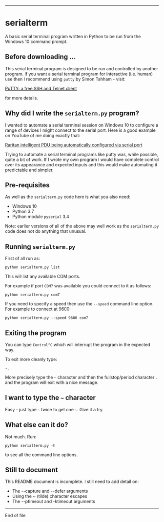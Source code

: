 ------------------------------------------------------------------------

# serialterm

A basic serial terminal program written in Python to be run
from the Windows 10 command prompt.

## Before downloading ...

This serial terminal program is designed to be
run and controlled by another program. If you want a serial terminal
program for interactive (i.e. human) use then I recommend
using `putty` by Simon Tahham - visit:

[PuTTY: a free SSH and Telnet client](https://www.chiark.greenend.org.uk/~sgtatham/putty/)

for more details.

## Why did I write the `serialterm.py` program?

I wanted to automate a serial terminal session on Windows 10 to
configure a range of devices I might connect to the serial port.
Here is a good example on YouTube of me doing exactly that:

[Raritan intelligent PDU being automatically configured via serial port](http://bit.ly/2H85TKf)

Trying to automate a serial terminal programs like putty was, while possible, quite
a bit of work. If I wrote my own program I would have complete control
over its appearance and expected inputs and this would make automating it
predictable and simpler.

## Pre-requisites

As well as the `serialterm.py` code here is what you also need:

* Windows 10
* Python 3.7
* Python module `pyserial` 3.4

Note: earlier versions of all of the above may well work as
the `serialterm.py` code does not do anything that unusual.

## Running `serialterm.py`

First of all run as:

```
python serialterm.py list
```

This will list any available COM ports.

For example if port `COM7` was available you could connect to it as follows:

```
python serialterm.py com7
```

If you need to specify a speed then use the `--speed` command line option.  For example
to connect at 9600:

```
python serialterm.py --speed 9600 com7
```

## Exiting the program

You can type `Control^C` which will interrupt the program in the expected way.

To exit more cleanly type:

```
~.
```

More precisely type the `~` character and then the fullstop/period character `.`
and the program will exit with a nice message.

## I want to type the `~` character

Easy - just type `~` twice to get one `~`.  Give it a try.

## What else can it do?

Not much.  Run:

```
python serialterm.py -h
```

to see all the command line options.

## Still to document

This README document is incomplete.  I still need to add detail on:

* The --capture and --defer arguments
* Using the ~ (tilde) character escapes
* The --ptimeout and -ktimeout arguments



-------------------------------

End of file
